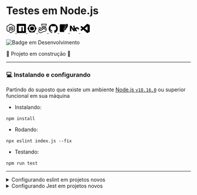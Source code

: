 # Testes em Node.js
[<img src="../../docs/images/icons/nodedotjs.svg" width="25px" height="25px" title="Node.js" alt="Node.js"> <img src="../../docs/images/icons/npm.svg" width="25px" height="25px" alt="npm" title="npm"> <img src="../../docs/images/icons/eslint.svg" width="25px" height="25px" alt="Eslint" title="Eslint"> <img src="../../docs/images/icons/jest.svg" width="25px" height="25px" alt="Jest" title="Jest"> <img src="../../docs/images/icons/github.svg" width="25px" height="25px" alt="GitHub" title="GitHub"> <img src="../../docs/images/icons/sqlite.svg" width="25px" height="25px" alt="SQlite" title="SQlite"> <img src="../../docs/images/icons/nx.svg" width="25px" height="25px" alt="NX" title="NX"> <img src="../../docs/images/icons/visualstudiocode.svg" width="25px" height="25px" alt="vscode" title="vscode">](#testes-em-Node.js)

![Badge em Desenvolvimento](http://img.shields.io/static/v1?label=STATUS&message=EM%20DESENVOLVIMENTO&color=GREEN&style=for-the-badge) 

:construction: Projeto em construção :construction:

---

### :computer: Instalando e configurando

Partindo do suposto que existe um ambiente [Node.js `v18.16.0`](https://nodejs.org/en) ou superior funcional em sua máquina

- Instalando:
```
npm install
```

- Rodando:
```
npx eslint index.js --fix
```

- Testando:
```
npm run test
```


---

<details>
  <summary>Configurando eslint em projetos novos</summary>

```
npm install --save-dev eslint@8.16.0 --save-exact
npx eslint --init 
```

```
> To check syntax, find problems, and enforce code style
> JavaScript modules (import/export)
> None of these
> No
> Node
> Use a popular style guide
> Airbnb
> JSON
```
</details>


<details>
  <summary>Configurando Jest em projetos novos</summary>

```
npm instal --save-exact jest@28.1.0 --save-dev
```

</details>

<!-- npm install --force -->

